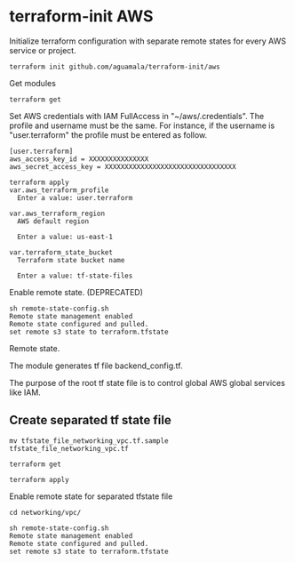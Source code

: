 terraform-init AWS
===========

Initialize terraform configuration with separate remote states for every AWS service or project.

```
terraform init github.com/aguamala/terraform-init/aws

```

Get modules

```
terraform get

```

Set AWS credentials with IAM FullAccess in "~/aws/.credentials". The profile and username must be the same. For instance, if the username is "user.terraform" the profile must be entered as follow.


```
[user.terraform]
aws_access_key_id = XXXXXXXXXXXXXXX
aws_secret_access_key = XXXXXXXXXXXXXXXXXXXXXXXXXXXXXXXXX

```

```
terraform apply
var.aws_terraform_profile
  Enter a value: user.terraform

var.aws_terraform_region
  AWS default region

  Enter a value: us-east-1

var.terraform_state_bucket
  Terraform state bucket name

  Enter a value: tf-state-files
```

Enable remote state. (DEPRECATED)

```
sh remote-state-config.sh
Remote state management enabled
Remote state configured and pulled.
set remote s3 state to terraform.tfstate

```

Remote state.

The module generates tf file backend_config.tf.



The purpose of the root tf state file is to control global AWS global services like IAM.


## Create separated tf state file

```
mv tfstate_file_networking_vpc.tf.sample tfstate_file_networking_vpc.tf

terraform get

terraform apply

```

Enable remote state for separated tfstate file

```
cd networking/vpc/

sh remote-state-config.sh
Remote state management enabled
Remote state configured and pulled.
set remote s3 state to terraform.tfstate

```
